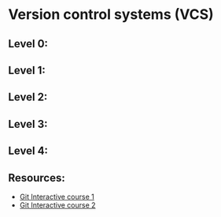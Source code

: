 # Version control systems (VCS)

## Level 0:
## Level 1:
## Level 2:
## Level 3:
## Level 4:

## Resources:

* [Git Interactive course 1](https://githowto.com)
* [Git Interactive course 2](https://learngitbranching.js.org/)
